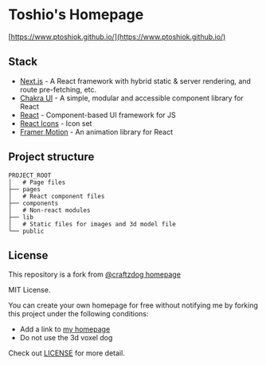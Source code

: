 # Toshio's Homepage

[https://www.ptoshiok.github.io/](https://www.ptoshiok.github.io/)

## Stack

- [Next.js](https://nextjs.org/) - A React framework with hybrid static & server rendering, and route pre-fetching, etc.
- [Chakra UI](https://chakra-ui.com/) - A simple, modular and accessible component library for React
- [React](https://reactjs.org/) - Component-based UI framework for JS
- [React Icons](https://react-icons.github.io/react-icons/) - Icon set
- [Framer Motion](https://www.framer.com/motion/) - An animation library for React

## Project structure

```
PROJECT_ROOT
│   # Page files
├── pages
│   # React component files
├── components
│   # Non-react modules
├── lib
│   # Static files for images and 3d model file
└── public
```

## License

This repository is a fork from [@craftzdog homepage](https://github.com/craftzdog/craftzdog-homepage)

MIT License.

You can create your own homepage for free without notifying me by forking this project under the following conditions:

- Add a link to [my homepage](https://www.craftz.dog/)
- Do not use the 3d voxel dog

Check out [LICENSE](./LICENSE) for more detail.
